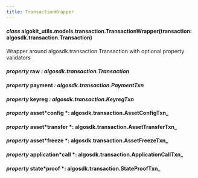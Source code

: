 ```yaml
---
title: TransactionWrapper
---
```


#### _class_ algokit_utils.models.transaction.TransactionWrapper(transaction: algosdk.transaction.Transaction)

Wrapper around algosdk.transaction.Transaction with optional property validators

#### _property_ raw _: algosdk.transaction.Transaction_

#### _property_ payment _: algosdk.transaction.PaymentTxn_

#### _property_ keyreg _: algosdk.transaction.KeyregTxn_

#### _property_ asset*config *: algosdk.transaction.AssetConfigTxn\_

#### _property_ asset*transfer *: algosdk.transaction.AssetTransferTxn\_

#### _property_ asset*freeze *: algosdk.transaction.AssetFreezeTxn\_

#### _property_ application*call *: algosdk.transaction.ApplicationCallTxn\_

#### _property_ state*proof *: algosdk.transaction.StateProofTxn\_
